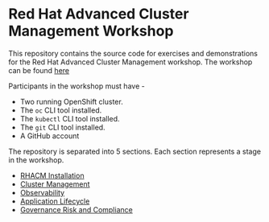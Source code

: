 # Red Hat Advanced Cluster Management Workshop

This repository contains the source code for exercises and demonstrations for the Red Hat Advanced Cluster Management workshop. The workshop can be found [here](https://todo-link)

Participants in the workshop must have -
* Two running OpenShift cluster.
* The `oc` CLI tool installed.
* The `kubectl` CLI tool installed.
* The `git` CLI tool installed.
* A GitHub account

The repository is separated into 5 sections. Each section represents a stage in the workshop.
* [RHACM Installation](./01.RHACM-Installation/README.md)
* [Cluster Management](./02.Cluster-Management/README.md)
* [Observability](./03.Observability/README.md)
* [Application Lifecycle](./04.Application-Lifecycle/README.md)
* [Governance Risk and Compliance](./05.Governance-Risk-Compliance/README.md)